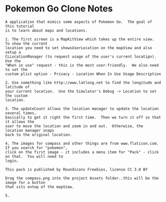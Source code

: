#  Pokemon Go Clone Notes

    A application that mimics some aspects of Pokemon Go.  The goal of this tutorial
    is to learn about maps and locations.
    
    1. The first screen is a MapKitView which takes up the entire view.  To show the current
    location you need to set showsUserLocation on the mapView and also setup a
    CLLocationManager (to request usage of the user's current locatipn).  Use the
    "When in use" request - this is the most user-friendly.  We also need to set the
    custom plist option - Privacy - Location When In Use Usage Description
    
    2. Use something like http://www.latlong.net to find the longitude and latitude of
    your current location.  Use the Simulator's Debug -> Location to set the custom
    location.
    
    3. The updateCount allows the location manager to update the location several times,
    basically to get it right the first time.  Then we turn it off so that it allows the
    user to move the location and zoom in and out.  Otherwise, the location manager snaps
    back to the original location.
    
    4. The images for compass and other things are from www.flaticon.com.  If you search for "pokemon",
    click on the first image - it includes a menu item for "Pack" - click on that.  You will need to
    login.
    
    This pack is published by Roundicons Freebies, license CC 3.0 BY
    
    Drag the compass.png into the project Assets folder..this will be the image for a button
    that sits ontop of the mapView.
    
    5.
